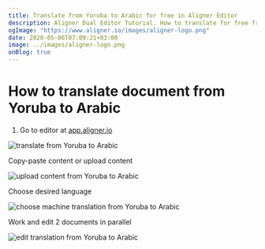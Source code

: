 ```yaml
---
title: Translate from Yoruba to Arabic for free in Aligner Editor
description: Aligner Dual Editor Tutorial. How to translate for free from Yoruba to Arabic. Aligner is multilingual document management platform. 
ogImage: "https://www.aligner.io/images/aligner-logo.png"
date: 2020-05-06T07:09:21+03:00
image: ../images/aligner-logo.png
onBlog: true
---
```


# How to translate document from Yoruba to Arabic

1. Go to editor at [app.aligner.io](https://app.aligner.io "Aligner App web page")

![translate from Yoruba to Arabic](../aligner-blank-editor.png "translate from Yoruba to Arabic")

Copy-paste content or upload content

![upload content from Yoruba to Arabic](../aligner-uploaded-document.png "upload content from Yoruba to Arabic")

Choose desired language

![choose machine translation from Yoruba to Arabic](../aligner-language-dropdown.png "choose machine translation from Yoruba to Arabic")

Work and edit 2 documents in parallel

![edit translation from Yoruba to Arabic](../aligner-double-sitded-editor.png "edit translation from Yoruba to Arabic")

